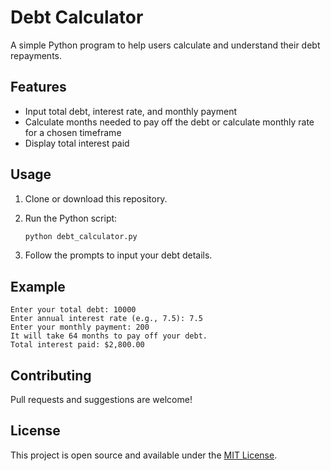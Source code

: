 # Debt Calculator

A simple Python program to help users calculate and understand their debt repayments.

## Features

- Input total debt, interest rate, and monthly payment
- Calculate months needed to pay off the debt or calculate monthly rate for a chosen timeframe
- Display total interest paid

## Usage

1. Clone or download this repository.
2. Run the Python script:

   ```bash
   python debt_calculator.py
   ```

3. Follow the prompts to input your debt details.

## Example

```
Enter your total debt: 10000
Enter annual interest rate (e.g., 7.5): 7.5
Enter your monthly payment: 200
It will take 64 months to pay off your debt.
Total interest paid: $2,800.00
```

## Contributing

Pull requests and suggestions are welcome!

## License

This project is open source and available under the [MIT License](LICENSE).